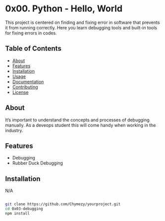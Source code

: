 # 0x00. Python - Hello, World

This project is centered on finding and fixing error in software that prevents it from running correctly. Here you learn debugging tools and built-in tools for fixing errors in codes.

## Table of Contents

- [About](#about)
- [Features](#features)
- [Installation](#installation)
- [Usage](#usage)
- [Documentation](#documentation)
- [Contributing](#contributing)
- [License](#license)

## About

 It’s important to understand the concepts and processes of debugging manually. As a deveops student this will come handy when working in the industry.

## Features

- Debugging
- Rubber Duck Debugging

## Installation

N/A

```bash

git clone https://github.com/Chymezy/yourproject.git
cd 0x03-debugging
npm install

